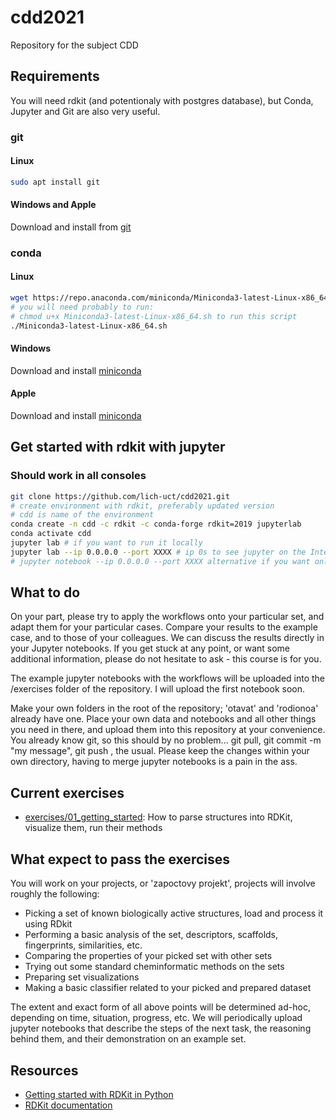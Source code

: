 # cdd2021
Repository for the subject CDD


## Requirements
You will need rdkit (and potentionaly with postgres database), but Conda, Jupyter and Git are also very useful. 

### git
#### Linux
```bash
sudo apt install git
```

#### Windows and Apple
Download and install from [git](https://git-scm.com/downloads)

### conda
#### Linux
```bash
wget https://repo.anaconda.com/miniconda/Miniconda3-latest-Linux-x86_64.sh
# you will need probably to run:
# chmod u+x Miniconda3-latest-Linux-x86_64.sh to run this script
./Miniconda3-latest-Linux-x86_64.sh
```

#### Windows
Download and install [miniconda](https://docs.conda.io/projects/conda/en/latest/user-guide/install/windows.html)

#### Apple
Download and install [miniconda](https://docs.conda.io/projects/conda/en/latest/user-guide/install/macos.html)


## Get started with rdkit with jupyter
### Should work in all consoles
```bash
git clone https://github.com/lich-uct/cdd2021.git
# create environment with rdkit, preferably updated version
# cdd is name of the environment
conda create -n cdd -c rdkit -c conda-forge rdkit=2019 jupyterlab 
conda activate cdd
jupyter lab # if you want to run it locally
jupyter lab --ip 0.0.0.0 --port XXXX # ip 0s to see jupyter on the Internet, port XXXX as maybe you don't want to run it on default 8888 port
# jupyter notebook --ip 0.0.0.0 --port XXXX alternative if you want only notebooks
```

## What to do
On your part, please try to apply the workflows onto your particular set, and adapt them for your particular cases. Compare your results to the example case, and to those of your colleagues. We can discuss the results directly in your Jupyter notebooks. If you get stuck at any point, or want some additional information, please do not hesitate to ask - this course is for you.

The example jupyter notebooks with the workflows will be uploaded into the /exercises folder of the repository. I will upload the first notebook soon.

Make your own folders in the root of the repository; 'otavat' and 'rodionoa' already have one. Place your own data and notebooks and all other things you need in there, and upload them into this repository at your convenience. You already know git, so this should by no problem... git pull, git commit -m "my message", git push , the usual. Please keep the changes within your own directory, having to merge jupyter notebooks is a pain in the ass.

## Current exercises
 - [exercises/01_getting_started](exercises/01_getting_started.ipynb): How to parse structures into RDKit, visualize them, run their methods


## What expect to pass the exercises
You will work on your projects, or 'zapoctovy projekt', projects will involve roughly the following:
 - Picking a set of known biologically active structures, load and process it using RDkit
 - Performing a basic analysis of the set, descriptors, scaffolds, fingerprints, similarities, etc.
 - Comparing the properties of your picked set with other sets
 - Trying out some standard cheminformatic methods on the sets
 - Preparing set visualizations
 - Making a basic classifier related to your picked and prepared dataset

 The extent and exact form of all above points will be determined ad-hoc, depending on time, situation, progress, etc. We will periodically upload jupyter notebooks that describe the steps of the next task, the reasoning behind them, and their demonstration on an example set.

## Resources
 - [Getting started with RDKit in Python](http://www.rdkit.org/docs/GettingStartedInPython.html)
 - [RDKit documentation](https://www.rdkit.org/docs/)
